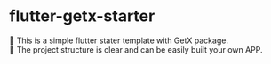 # flutter-getx-starter
🚀 This is a simple flutter stater template with GetX package.  
📁 The project structure is clear and can be easily built your own APP.
